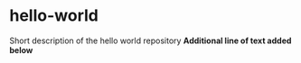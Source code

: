 # hello-world
Short description of the hello world repository
**Additional line of text added below**

